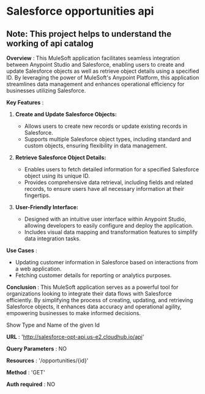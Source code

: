 # Salesforce opportunities api 

## Note: This project helps to understand the working of api catalog

**Overview** : This MuleSoft application facilitates seamless integration between Anypoint Studio and Salesforce, enabling users to create and update Salesforce objects as well as retrieve object details using a specified ID. By leveraging the power of MuleSoft's Anypoint Platform, this application streamlines data management and enhances operational efficiency for businesses utilizing Salesforce.

**Key Features** :

1. **Create and Update Salesforce Objects:**
   - Allows users to create new records or update existing records in Salesforce.
   - Supports multiple Salesforce object types, including standard and custom objects, ensuring flexibility in data management.
 
2. **Retrieve Salesforce Object Details:**
   - Enables users to fetch detailed information for a specified Salesforce object using its unique ID.
   - Provides comprehensive data retrieval, including fields and related records, to ensure users have all necessary information at their fingertips.
 
3. **User-Friendly Interface:**
   - Designed with an intuitive user interface within Anypoint Studio, allowing developers to easily configure and deploy the application.
   - Includes visual data mapping and transformation features to simplify data integration tasks.

**Use Cases** :
- Updating customer information in Salesforce based on interactions from a web application.
- Fetching customer details for reporting or analytics purposes.
 
**Conclusion** :
This MuleSoft application serves as a powerful tool for organizations looking to integrate their data flows with Salesforce efficiently. By simplifying the process of creating, updating, and retrieving Salesforce objects, it enhances data accuracy and operational agility, empowering businesses to make informed decisions.

Show Type and Name of the given Id

**URL** : 'http://salesforce-opt-api.us-e2.cloudhub.io/api'

**Query Parameters** : NO

**Resources** : '/opportunities/{id}'

**Method** : 'GET'

**Auth required** : NO